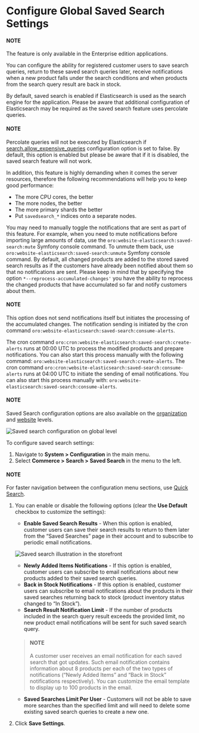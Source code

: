 <a id="configuration-guide-commerce-configuration-saved-search"></a>

# Configure Global Saved Search Settings

<!-- begin_include -->

#### NOTE
The feature is only available in the Enterprise edition applications.

You can configure the ability for registered customer users to save search queries, return to these saved search queries later, receive notifications when a new product falls under the search conditions and when products from the search query result are back in stock.

By default, saved search is enabled if Elasticsearch is used as the search engine for the application. Please be aware that additional configuration of Elasticsearch may be required as the saved search feature uses percolate queries.

#### NOTE
Percolate queries will not be executed by Elasticsearch if <a href="https://www.elastic.co/guide/en/elasticsearch/reference/current/query-dsl.html#query-dsl-allow-expensive-queries" target="_blank">search.allow_expensive_queries</a> configuration option is set to false. By default, this option is enabled but please be aware that if it is disabled, the saved search feature will not work.

In addition, this feature is highly demanding when it comes the server resources, therefore the following recommendations will help you to keep good performance:

* The more CPU cores, the better
* The more nodes, the better
* The more primary shards the better
* Put `savedsearch_*` indices onto a separate nodes.

You may need to manually toggle the notifications that are sent as part of this feature. For example, when you need to mute notifications before importing large amounts of data, use the `oro:website-elasticsearch:saved-search:mute` Symfony console command. To unmute them back, use `oro:website-elasticsearch:saved-search:unmute` Symfony console command. By default, all changed products are added to the stored saved search results as if the customers have already been notified about them so that no notifications are sent. Please keep in mind that by specifying the option `*--reprocess-accumulated-changes'` you have the ability to reprocess the changed products that have accumulated so far and notify customers about them.

#### NOTE
This option does not send notifications itself but initiates the processing of the accumulated changes. The notification sending is initiated by the cron command `oro:website-elasticsearch:saved-search:consume-alerts`.

The cron command `oro:cron:website-elasticsearch:saved-search:create-alerts` runs at 00:00 UTC to process the modified products and prepare notifications. You can also start this process manually with the following command: `oro:website-elasticsearch:saved-search:create-alerts`. The cron command `oro:cron:website-elasticsearch:saved-search:consume-alerts` runs at 04:00 UTC to initiate the sending of email notifications. You can also start this process manually with: `oro:website-elasticsearch:saved-search:consume-alerts`.

<!-- end_include -->

#### NOTE
Saved Search configuration options are also available on the [organization](../../../user-management/organizations/org-configuration/commerce/search/organization-saved-search.md#organization-commerce-configuration-saved-search) and [website](../../../websites/web-configuration/commerce/search/website-saved-search.md#configuration-website-commerce-search-saved-search) levels.

![Saved search configuration on global level](user/img/system/config_commerce/search/saved-search-global-config.png)

To configure saved search settings:

1. Navigate to **System > Configuration** in the main menu.
2. Select **Commerce > Search > Saved Search** in the menu to the left.

#### NOTE
For faster navigation between the configuration menu sections, use [Quick Search](../../quick-search.md#user-guide-system-configuration-quick-search).

1. You can enable or disable the following options (clear the **Use Default** checkbox to customize the settings):
   * **Enable Saved Search Results** - When this option is enabled, customer users can save their search results to return to them later from the “Saved Searches” page in their account and to subscribe to periodic email notifications.

   ![Saved search illustration in the storefront](user/img/system/config_commerce/search/saved-search-sf.png)
   * **Newly Added Items Notifications** - If this option is enabled, customer users can subscribe to email notifications about new products added to their saved search queries.
   * **Back in Stock Notifications** - If this option is enabled, customer users can subscribe to email notifications about the products in their saved searches returning back to stock (product inventory status changed to “In Stock”).
   * **Search Result Notification Limit** - If the number of products included in the search query result exceeds the provided limit, no new product email notifications will be sent for such saved search query.

   > #### NOTE
   > A customer user receives an email notification for each saved search that got updates. Such email notification contains information about 8 products per each of the two types of notifications (“Newly Added Items” and “Back in Stock” notifications respectively). You can customize the email template to display up to 100 products in the email.
   * **Saved Searches Limit Per User** - Customers will not be able to save more searches than the specified limit and will need to delete some existing saved search queries to create a new one.
2. Click **Save Settings**.
